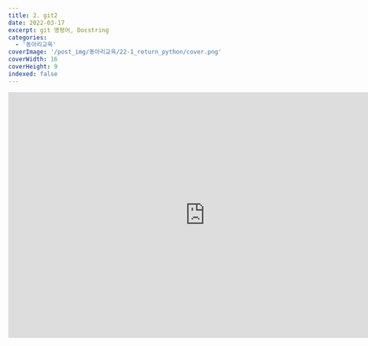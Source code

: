 ```yaml
---
title: 2. git2
date: 2022-03-17
excerpt: git 명령어, Docstring
categories:
  - '동아리교육'
coverImage: '/post_img/동아리교육/22-1_return_python/cover.png'
coverWidth: 16
coverHeight: 9
indexed: false
---
```


<iframe width="800" height="500" src="https://www.youtube.com/embed/jQXih9iR-HE" title="YouTube video player" frameborder="0" allow="accelerometer; autoplay; clipboard-write; encrypted-media; gyroscope; picture-in-picture" allowfullscreen></iframe>
